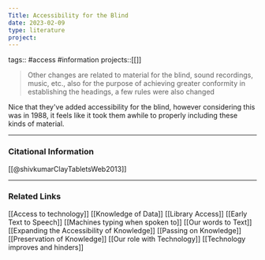 ```yaml
---
Title: Accessibility for the Blind
date: 2023-02-09
type: literature
project:
---
```

tags:: #access #information
projects::[[]]

> Other changes are related to material for the blind, sound recordings, music, etc., also for the purpose of achieving greater conformity in establishing the headings, a few rules were also changed

Nice that they've added accessibility for the blind, however considering this was in 1988, it feels like it took them awhile to properly including these kinds of material.

---
### Citational Information

[[@shivkumarClayTabletsWeb2013]]

---

### Related Links

[[Access to technology]]
[[Knowledge of Data]]
[[Library Access]]
[[Early Text to Speech]]
[[Machines typing when spoken to]]
[[Our words to Text]]
[[Expanding the Accessibility of Knowledge]]
[[Passing on Knowledge]]
[[Preservation of Knowledge]]
[[Our role with Technology]]
[[Technology improves and hinders]]